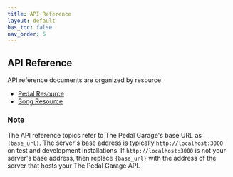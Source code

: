 ```yaml
---
title: API Reference
layout: default
has_toc: false
nav_order: 5
---
```


## API Reference

API reference documents are organized by resource:

* [Pedal Resource](pg-resource-pedals.md)
* [Song Resource](pg-resource-songs.md)

### Note

The API reference topics refer to The Pedal Garage's base URL as `{base_url}`. The server's base address is typically `http://localhost:3000` on test and development installations. If `http://localhost:3000` is not your server's base address, then replace `{base_url}` with the address of the server that hosts your The Pedal Garage API.
